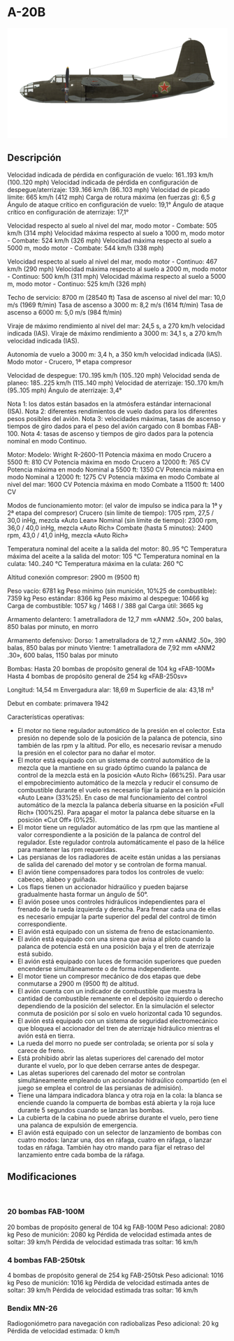 ﻿# A-20B

![a20b](../images/a20b.png)

## Descripción

Velocidad indicada de pérdida en configuración de vuelo: 161..193 km/h (100..120 mph)
Velocidad indicada de pérdida en configuración de despegue/aterrizaje: 139..166 km/h (86..103 mph)
Velocidad de picado límite: 665 km/h (412 mph)
Carga de rotura máxima (en fuerzas <i>g</i>): 6,5 <i>g</i>
Ángulo de ataque crítico en configuración de vuelo: 19,1°
Ángulo de ataque crítico en configuración de aterrizaje: 17,1°

Velocidad respecto al suelo al nivel del mar, modo motor - Combate: 505 km/h (314 mph)
Velocidad máxima respecto al suelo a 1000 m, modo motor - Combate: 524 km/h (326 mph)
Velocidad máxima respecto al suelo a 5000 m, modo motor - Combate: 544 km/h (338 mph)

Velocidad respecto al suelo al nivel del mar, modo motor - Continuo: 467 km/h (290 mph)
Velocidad máxima respecto al suelo a 2000 m, modo motor - Continuo: 500 km/h (311 mph)
Velocidad máxima respecto al suelo a 5000 m, modo motor - Continuo: 525 km/h (326 mph)

Techo de servicio: 8700 m (28540 ft)
Tasa de ascenso al nivel del mar: 10,0 m/s (1969 ft/min)
Tasa de ascenso a 3000 m: 8,2 m/s (1614 ft/min)
Tasa de ascenso a 6000 m: 5,0 m/s (984 ft/min)

Viraje de máximo rendimiento al nivel del mar: 24,5 s, a 270 km/h velocidad indicada (IAS).
Viraje de máximo rendimiento a 3000 m: 34,1 s, a 270 km/h velocidad indicada (IAS).

Autonomía de vuelo a 3000 m: 3,4 h, a 350 km/h velocidad indicada (IAS). Modo motor - Crucero, 1ª etapa compresor

Velocidad de despegue: 170..195 km/h (105..120 mph)
Velocidad senda de planeo: 185..225 km/h (115..140 mph)
Velocidad de aterrizaje: 150..170 km/h (95..105 mph)
Ángulo de aterrizaje: 3,4°

Nota 1: los datos están basados en la atmósfera estándar internacional (ISA).
Nota 2: diferentes rendimientos de vuelo dados para los diferentes pesos posibles del avión.
Nota 3: velocidades máximas, tasas de ascenso y tiempos de giro dados para el peso del avión cargado con 8 bombas FAB-100.
Nota 4: tasas de ascenso y tiempos de giro dados para la potencia nominal en modo Continuo.

Motor:
Modelo: Wright R-2600-11
Potencia máxima en modo Crucero a 5500 ft: 810 CV
Potencia máxima en modo Crucero a 12000 ft: 765 CV
Potencia máxima en modo Nominal a 5500 ft: 1350 CV
Potencia máxima en modo Nominal a 12000 ft: 1275 CV
Potencia máxima en modo Combate al nivel del mar: 1600 CV
Potencia máxima en modo Combate a 11500 ft: 1400 CV

Modos de funcionamiento motor:
(el valor de impulso se indica para la 1ª y 2ª etapa del compresor)
Crucero (sin límite de tiempo): 1705 rpm, 27,5 / 30,0 inHg, mezcla «Auto Lean» 
Nominal (sin límite de tiempo): 2300 rpm, 36,0 / 40,0 inHg, mezcla «Auto Rich» 
Combate (hasta 5 minutos): 2400 rpm, 43,0 / 41,0 inHg, mezcla «Auto Rich» 

Temperatura nominal del aceite a la salida del motor: 80..95 °C
Temperatura máxima del aceite a la salida del motor: 105 °C
Temperatura nominal en la culata: 140..240 °C
Temperatura máxima en la culata: 260 °C

Altitud conexión compresor: 2900 m (9500 ft)

Peso vacío: 6781 kg
Peso mínimo (sin munición, 10%25 de combustible): 7359 kg
Peso estándar: 8366 kg
Peso máximo al despegue: 10466 kg
Carga de combustible: 1057 kg / 1468 l / 388 gal
Carga útil: 3665 kg

Armamento delantero:
1 ametralladora de 12,7 mm «ANM2 .50», 200 balas, 850 balas por minuto, en morro

Armamento defensivo:
Dorso: 1 ametralladora de 12,7 mm «ANM2 .50», 390 balas, 850 balas por minuto
Vientre: 1 ametralladora de 7,92 mm «ANM2 .30», 600 balas, 1150 balas por minuto

Bombas:
Hasta 20 bombas de propósito general de 104 kg «FAB-100M»
Hasta 4 bombas de propósito general de 254 kg «FAB-250sv»

Longitud: 14,54 m
Envergadura alar: 18,69 m
Superficie de ala: 43,18 m²

Debut en combate: primavera 1942

Características operativas:
- El motor no tiene regulador automático de la presión en el colector. Esta presión no depende solo de la posición de la palanca de potencia, sino también de las rpm y la altitud. Por ello, es necesario revisar a menudo la presión en el colector para no dañar el motor.
- El motor está equipado con un sistema de control automático de la mezcla que la mantiene en su grado óptimo cuando la palanca de control de la mezcla está en la posición «Auto Rich» (66%25). Para usar el empobrecimiento automático de la mezcla y reducir el consumo de combustible durante el vuelo es necesario fijar la palanca en la posición «Auto Lean» (33%25). En caso de mal funcionamiento del control automático de la mezcla la palanca debería situarse en la posición «Full Rich» (100%25). Para apagar el motor la palanca debe situarse en la posición «Cut Off» (0%25).
- El motor tiene un regulador automático de las rpm que las mantiene al valor correspondiente a la posición de la palanca de control del regulador. Este regulador controla automáticamente el paso de la hélice para mantener las rpm requeridas.
- Las persianas de los radiadores de aceite están unidas a las persianas de salida del carenado del motor y se controlan de forma manual.
- El avión tiene compensadores para todos los controles de vuelo: cabeceo, alabeo y guiñada.
- Los flaps tienen un accionador hidraúlico y pueden bajarse gradualmente hasta formar un ángulo de 50°.
- El avión posee unos controles hidráulicos independientes para el frenado de la rueda izquierda y derecha. Para frenar cada una de ellas es necesario empujar la parte superior del pedal del control de timón correspondiente.
- El avión está equipado con un sistema de freno de estacionamiento.
- El avión está equipado con una sirena que avisa al piloto cuando la palanca de potencia está en una posición baja y el tren de aterrizaje está subido.
- El avión está equipado con luces de formación superiores que pueden encenderse simultáneamente o de forma independiente.
- El motor tiene un compresor mecánico de dos etapas que debe conmutarse a 2900 m (9500 ft) de altitud.
- El avión cuenta con un indicador de combustible que muestra la cantidad de combustible remanente en el depósito izquierdo o derecho dependiendo de la posición del selector. En la simulación el selector conmuta de posición por sí solo en vuelo horizontal cada 10 segundos.
- El avión está equipado con un sistema de seguridad electromecánico que bloquea el accionador del tren de aterrizaje hidráulico mientras el avión está en tierra.
- La rueda del morro no puede ser controlada; se orienta por sí sola y carece de freno.
- Está prohibido abrir las aletas superiores del carenado del motor durante el vuelo, por lo que deben cerrarse antes de despegar.
- Las aletas superiores del carenado del motor se controlan simultáneamente empleando un accionador hidraúlico compartido (en el juego se emplea el control de las persianas de admisión).
- Tiene una lámpara indicadora blanca y otra roja en la cola: la blanca se enciende cuando la compuerta de bombas está abierta y la roja luce durante 5 segundos cuando se lanzan las bombas.
- La cubierta de la cabina no puede abrirse durante el vuelo, pero tiene una palanca de expulsión de emergencia.
- El avión está equipado con un selector de lanzamiento de bombas con cuatro modos: lanzar una, dos en ráfaga, cuatro en ráfaga, o lanzar todas en ráfaga. También hay otro mando para fijar el retraso del lanzamiento entre cada bomba de la ráfaga.

## Modificaciones
﻿


### 20 bombas FAB-100M

20 bombas de propósito general de 104 kg FAB-100M
Peso adicional: 2080 kg
Peso de munición: 2080 kg
Pérdida de velocidad estimada antes de soltar: 39 km/h
Pérdida de velocidad estimada tras soltar: 16 km/h﻿


### 4 bombas FAB-250tsk

4 bombas de propósito general de 254 kg FAB-250tsk
Peso adicional: 1016 kg
Peso de munición: 1016 kg
Pérdida de velocidad estimada antes de soltar: 39 km/h
Pérdida de velocidad estimada tras soltar: 16 km/h﻿

### Bendix MN-26

Radiogoniómetro para navegación con radiobalizas
Peso adicional: 20 kg
Pérdida de velocidad estimada: 0 km/h